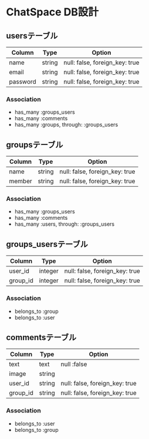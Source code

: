 # ChatSpace DB設計
## usersテーブル
|Column|Type|Option|
|------|----|------|
|name|string|null: false, foreign_key: true|
|email|string|null: false, foreign_key: true|
|password|string|null: false, foreign_key: true|
### Association
- has_many :groups_users
- has_many :comments
- has_many :groups, through: :groups_users

## groupsテーブル
|Column|Type|Option|
|------|----|------|
|name|string|null: false, foreign_key: true|
|member|string|null: false, foreign_key: true|
### Association
- has_many :groups_users
- has_many :comments
- has_many :users, through: :groups_users

## groups_usersテーブル
|Column|Type|Option|
|------|----|------|
|user_id|integer|null: false, foreign_key: true|
|group_id|integer|null: false, foreign_key: true|
### Association
- belongs_to :group
- belongs_to :user

## commentsテーブル
|Column|Type|Option|
|------|----|------|
|text|text|null :false|
|image|string||
|user_id|string|null: false, foreign_key: true|
|group_id|string|null: false, foreign_key: true|
### Association
- belongs_to :user
- belongs_to :group